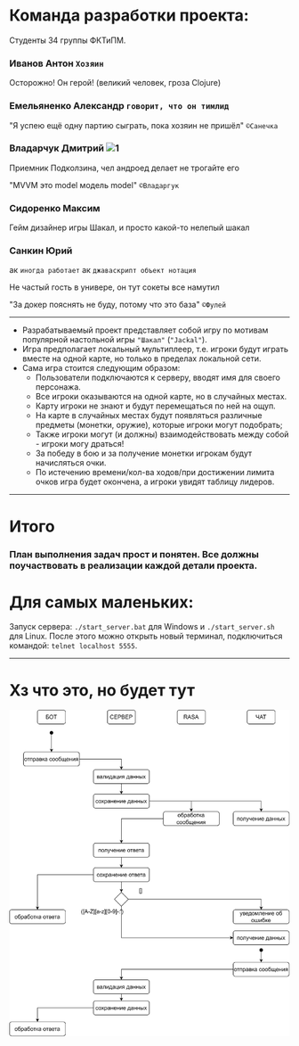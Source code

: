 # Команда разработки проекта:

Студенты 34 группы ФКТиПМ.

### Иванов Антон `Хозяин`

Осторожно! Он герой! (великий человек, гроза Clojure)

### Емельяненко Александр `говорит, что он тимлид`

"Я успею ещё одну партию сыграть, пока хозяин не пришёл"
`©Санечка`

### Владарчук Дмитрий ![1](https://img.icons8.com/?size=24&id=17836&format=png)

Приемник Подколзина, чел андроед делает не трогайте его

"MVVM это model модель model"
`©Владаргук`

### Сидоренко Максим

Гейм дизайнер игры Шакал, и просто какой-то нелепый шакал

### Санкин Юрий

ак `иногда работает`
ак `джаваскрипт объект нотация`

Не частый гость в универе, он тут сокеты все намутил

"За докер пояснять не буду, потому что это база"
`©Фулей`

---

- Разрабатываемый проект представляет собой игру по мотивам популярной настольной игры `"Шакал"` (`"Jackal"`).
- Игра предполагает локальный мультиплеер, т.е. игроки будут играть вместе на одной карте, но только в пределах локальной сети.
- Сама игра стоится следующим образом:
  - Пользователи подключаются к серверу, вводят имя для своего персонажа.
  - Все игроки оказываются на одной карте, но в случайных местах.
  - Карту игроки не знают и будут перемещаться по ней на ощуп.
  - На карте в случайных местах будут появляться различные предметы (монетки, оружие), которые игроки могут подобрать;
  - Также игроки могут (и должны) взаимодействовать между собой - игроки могу драться!
  - За победу в бою и за получение монетки игрокам будут начисляться очки.
  - По истечению времени/кол-ва ходов/при достижении лимита очков игра будет окончена, а игроки увидят таблицу лидеров.

---

# Итого

### План выполнения задач прост и понятен. Все должны поучаствовать в реализации каждой детали проекта.

# Для самых маленьких:

Запуск сервера: `./start_server.bat` для Windows и `./start_server.sh` для Linux.
После этого можно открыть новый терминал, подключиться командой: `telnet localhost 5555`.

---

# Хз что это, но будет тут

![1](https://github.com/LumateDev/Shakal-Game/blob/master/drawio.png)
